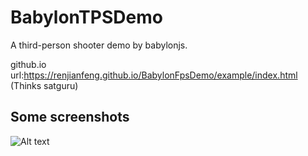 # BabylonTPSDemo
A third-person shooter demo by babylonjs.

github.io url:https://renjianfeng.github.io/BabylonFpsDemo/example/index.html  (Thinks satguru)
## Some screenshots
![Alt text](/images/ys1.gif)